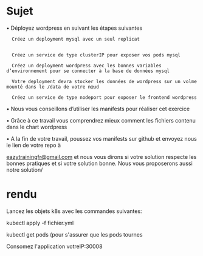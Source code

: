 # Sujet

• Déployez wordpress en suivant les étapes suivantes

      Créez un deployment mysql avec un seul replicat


      Créez un service de type clusterIP pour exposer vos pods mysql

      Créez un deployment wordpress avec les bonnes variables d’environnement pour se connecter à la base de données mysql

      Votre deployment devra stocker les données de wordpress sur un volme mounté dans le /data de votre nœud

      Créez un service de type nodeport pour exposer le frontend wordpress

• Nous vous conseillons d’utiliser les manifests pour réaliser cet exercice

• Grâce à ce travail vous comprendrez mieux comment les fichiers contenu dans le chart wordpress

• A la fin de votre travail, poussez vos manifests sur github et envoyez nous le lien de votre repo à

eazytrainingfr@gmail.com et nous vous dirons si votre solution respecte les bonnes pratiques et si votre solution
bonne. Nous vous proposerons aussi notre solution/

# rendu 

Lancez les objets k8s avec les commandes suivantes:

kubectl apply -f fichier.yml

kubectl get pods (pour s'assurer que les pods tournes 

Consomez l'application votreIP:30008



